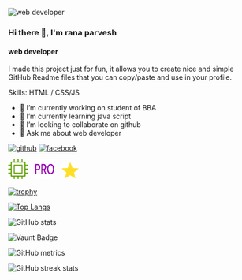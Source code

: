 
![web developer](https://scontent.fdac5-1.fna.fbcdn.net/v/t39.30808-6/294026129_3227019167613919_581297802025013106_n.jpg?_nc_cat=100&ccb=1-7&_nc_sid=86c6b0&_nc_eui2=AeEfhR-iNpByjhtDQmXoOr3h5PsVmWGYGfvk-xWZYZgZ-4u3phZmsJDogkZZlLcGdl-Xd--ssIIo04Eod2egxgav&_nc_ohc=G-NI5e0QDhgQ7kNvgGqavBs&_nc_ht=scontent.fdac5-1.fna&oh=00_AYBNifpFtMa3-2-2Dvj-ZUPa3ZFLYAGtxND-B6BE9BNU5A&oe=6686D74D)
### Hi there 👋, I'm rana parvesh
#### web developer
I made this project just for fun, it allows you to create nice and simple GitHub Readme files that you can copy/paste and use in your profile.

Skills: HTML / CSS/JS

- 🔭 I’m currently working on student of BBA 
- 🌱 I’m currently learning java script 
- 👯 I’m looking to collaborate on github 
- 💬 Ask me about web developer 


[<img src='https://cdn.jsdelivr.net/npm/simple-icons@3.0.1/icons/github.svg' alt='github' height='40'>](https://github.com/rana-parvesh)  [<img src='https://cdn.jsdelivr.net/npm/simple-icons@3.0.1/icons/facebook.svg' alt='facebook' height='40'>](https://www.facebook.com/rana)  

<a href='https://docs.github.com/en/developers'><img src='https://raw.githubusercontent.com/acervenky/animated-github-badges/master/assets/devbadge.gif' width='40' height='40'></a> <a href='https://github.com/pricing'><img src='https://raw.githubusercontent.com/acervenky/animated-github-badges/master/assets/pro.gif' width='40' height='40'></a> <a href='https://stars.github.com/'><img src='https://raw.githubusercontent.com/acervenky/animated-github-badges/master/assets/starbadge.gif' width='35' height='35'></a> 

[![trophy](https://github-profile-trophy.vercel.app/?username=rana-parvesh)](https://github.com/ryo-ma/github-profile-trophy)

[![Top Langs](https://github-readme-stats.vercel.app/api/top-langs/?username=rana-parvesh)](https://github.com/anuraghazra/github-readme-stats)

![GitHub stats](https://github-readme-stats.vercel.app/api?username=rana-parvesh&show_icons=true&count_private=true)  

![Vaunt Badge](https://api.vaunt.dev/v1/github/entities/rana-parvesh/contributions?format=svg&private=true)  

![GitHub metrics](https://metrics.lecoq.io/rana-parvesh)  

![GitHub streak stats](https://streak-stats.demolab.com/?user=rana-parvesh)  

